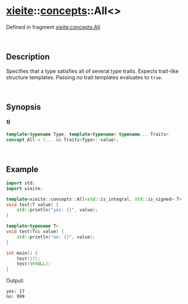 # [xieite](../../xieite.md)\:\:[concepts](../../concepts.md)\:\:All\<\>
Defined in fragment [xieite:concepts.All](../../../src/concepts/all.cpp)

&nbsp;

## Description
Specifies that a type satisfies all of several type traits. Expects trait-like structure templates. Passing no trait templates evaluates to `true`.

&nbsp;

## Synopsis
#### 1)
```cpp
template<typename Type, template<typename> typename... Traits>
concept All = (... && Traits<Type>::value);
```

&nbsp;

## Example
```cpp
import std;
import xieite;

template<xieite::concepts::All<std::is_integral, std::is_signed> T>
void test(T value) {
    std::println("yes: {}", value);
}

template<typename T>
void test(T&& value) {
    std::println("no: {}", value);
}

int main() {
    test(17);
    test(999ULL);
}
```
Output:
```
yes: 17
no: 999
```
